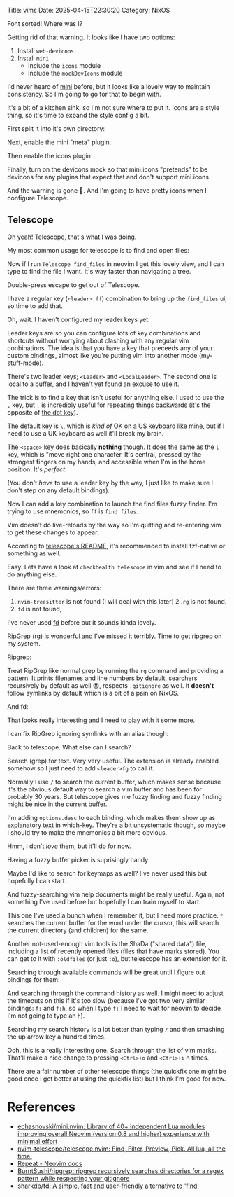Title: vims
Date: 2025-04-15T22:30:20
Category: NixOS

Font sorted! Where was I?

Getting rid of that warning. It looks like I have two options:

1. Install `web-devicons`
2. Install `mini`
    - Include the `icons` module
    - Include the `mockDevIcons` module

I'd never heard of [mini](https://github.com/echasnovski/mini.nvim) before, but it looks like a lovely way to maintain consistency. So I'm going to go for that to begin with.

It's a bit of a kitchen sink, so I'm not sure where to put it. Icons are a style thing, so it's time to expand the style config a bit.

First split it into it's own directory:

<!-- TODO Link to commit 001557c -->

Next, enable the mini "meta" plugin.

<!-- TODO Link to commit ff0e304 -->

Then enable the icons plugin

<!-- TODO Link to commit bf8c108 -->

Finally, turn on the devicons mock so that mini.icons "pretends" to be devicons for any plugins that expect that and don't support mini.icons.

<!-- TODO Link to commit 8b203aa -->

And the warning is gone 🥳. And I'm going to have pretty icons when I configure Telescope.

## Telescope

Oh yeah! Telescope, that's what I was doing.

My most common usage for telescope is to find and open files:

<!-- TODO Link to commit ac47782 -->

Now if I run `Telescope find_files` in neovim I get this lovely view, and I can type to find the file I want. It's way faster than navigating a tree.

<!-- TODO Insert image 36-telescope_find_files.png -->

Double-press escape to get out of Telescope.

I have a regular key (`<leader> ff`) combination to bring up the `find_files` ui, so time to add that.

Oh, wait. I haven't configured my leader keys yet.

Leader keys are so you can configure lots of key combinations and shortcuts without worrying about clashing with any regular vim conbinations. The idea is that you have a key that preceeds any of your custom bindings, almost like you're putting vim into another mode (my-stuff-mode).

There's two leader keys; `<Leader>` and `<LocalLeader>`. The second one is local to a buffer, and I haven't yet found an excuse to use it.

The trick is to find a key that isn't useful for anything else. I used to use the `,` key, but `,` is incredibly useful for repeating things backwards (it's the opposite of [the dot key](https://neovim.io/doc/user/repeat.html#_single-repeats)).

The default key is `\`, which is _kind of_ OK on a US keyboard like mine, but if I need to use a UK keyboard as well it'll break my brain.

The `<space>` key does basically **nothing** though. It does the same as the `l` key, which is "move right one character. It's central, pressed by the strongest fingers on my hands, and accessible when I'm in the home position. It's _perfect_.

<!-- TODO Link to commit 1ef15a9 -->

(You don't _have_ to use a leader key by the way, I just like to make sure I don't step on any default bindings).

Now I can add a key combination to launch the find files fuzzy finder. I'm trying to use mnemonics, so `ff` is `find files`.

<!-- TODO Link to commit 408e030 -->

Vim doesn't do live-reloads by the way so I'm quitting and re-entering vim to get these changes to appear.

According to [telescope's README](https://github.com/nvim-telescope/telescope.nvim?tab=readme-ov-file#suggested-dependencies), it's recommended to install fzf-native or something as well.

<!-- TODO Link to commit 8d87c30 -->

Easy. Lets have a look at `checkhealth telescope` in vim and see if I need to do anything else.

There are three warnings/errors:

1. `nvim-treesitter` is not found (I will deal with this later)
2 .`rg` is not found.
3. `fd` is not found,

I've never used [fd](https://github.com/sharkdp/fd) before but it sounds kinda lovely.

[RipGrep (rg)](https://github.com/BurntSushi/ripgrep) is wonderful and I've missed it terribly. Time to get ripgrep on my system.

Ripgrep:

<!-- TODO Link to commit 91ad296 -->

Treat RipGrep like normal grep by running the `rg` command and providing a pattern. It prints filenames and line numbers by default, searchers recursively by default as well 😍, respects `.gitignore` as well. It **doesn't** follow symlinks by default which is a bit of a pain on NixOS.

And fd:

<!-- TODO Link to commit eff2558 -->

That looks really interesting and I need to play with it some more.

I can fix RipGrep ignoring symlinks with an alias though:

<!-- TODO Link to commit 0dc6687 -->

Back to telescope. What else can I search?

Search (grep) for text. Very very useful. The extension is already enabled somehow so I just need to add `<leader>fg` to call it.

<!-- TODO Link to commit 94d2404 -->

Normally I use `/` to search the current buffer, which makes sense because it's the obvious default way to search a vim buffer and has been for probably 30 years. But telescope gives me fuzzy finding and fuzzy finding might be nice in the current buffer.

<!-- TODO Link to commit 91dbabb -->

I'm adding `options.desc` to each binding, which makes them show up as explanatory text in which-key. They're a bit unsystematic though, so maybe I should try to make the mnemonics a bit more obvious.

<!-- TODO Link to commit c173b6e -->

Hmm, I don't _love_ them, but it'll do for now.

Having a fuzzy buffer picker is suprisingly handy:

<!-- TODO Link to commit 8cf7bcc -->

Maybe I'd like to search for keymaps as well? I've never used this but hopefully I can start.

<!-- TODO Link to commit 0924a23 -->

And fuzzy-searching vim help documents might be really useful. Again, not something I've used before but hopefully I can train myself to start.

<!-- TODO Link to commit efcb328 -->

This one I've used a bunch when I remember it, but I need more practice. `*` searches the current buffer for the word under the cursor, this will search the current directory (and children) for the same.

<!-- TODO Link to commit ae240ec -->

Another not-used-enough vim tools is the ShaDa ("shared data") file, including a list of recently opened files (files that have marks stored). You can get to it with `:oldfiles` (or just `:o`), but telescope has an extension for it.

<!-- TODO Link to commit 9f6efe8 -->

Searching through available commands will be great until I figure out bindings for them:

<!-- TODO Link to commit b6c075e -->

And searching through the command history as well. I might need to adjust the timeouts on this if it's too slow (because I've got two very similar bindings: `f:` and `f:h`, so when I type `f:` I need to wait for neovim to decide I'm not going to type an `h`).

<!-- TODO Link to commit f800f30 -->

Searching my search history is a lot better than typing `/` and then smashing the up arrow key a hundred times.

<!-- TODO Link to commit 488b5d5 -->

Ooh, this is a really interesting one. Search through the list of vim marks. That'll make a nice change to pressing `<Ctrl>+o` and `<Ctrl>+i` n times.

<!-- TODO Link to commit dc81c2e -->

There are a fair number of other telescope things (the quickfix one might be good once I get better at using the quickfix list) but I think I'm good for now.

# References

- [echasnovski/mini.nvim: Library of 40+ independent Lua modules improving overall Neovim (version 0.8 and higher) experience with minimal effort](https://github.com/echasnovski/mini.nvim)
- [nvim-telescope/telescope.nvim: Find, Filter, Preview, Pick. All lua, all the time.](https://github.com/nvim-telescope/telescope.nvim)
- [Repeat - Neovim docs](https://neovim.io/doc/user/repeat.html#_single-repeats)
- [BurntSushi/ripgrep: ripgrep recursively searches directories for a regex pattern while respecting your gitignore](https://github.com/BurntSushi/ripgrep)
- [sharkdp/fd: A simple, fast and user-friendly alternative to 'find'](https://github.com/sharkdp/fd)
